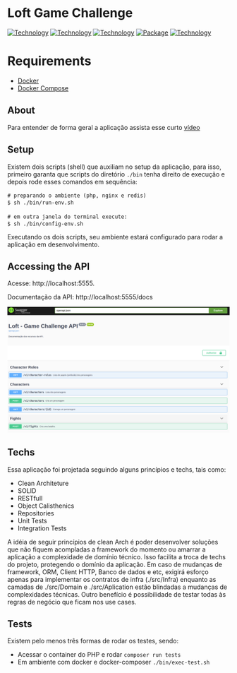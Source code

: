 # Loft Game Challenge

[![Technology][php-image]][php-url]
[![Technology][lumen-image]][lumen-url]
[![Technology][redis-image]][redis-url]
[![Package][swagger-image]][swagger-url]
[![Technology][docker-image]][docker-url]

[php-url]: https://www.php.net/
[php-image]: https://img.shields.io/badge/PHP-blue?style=for-the-badge&logo=PHP&logoColor=white

[lumen-url]: https://lumen.laravel.com
[lumen-image]: https://img.shields.io/badge/Lumen-red?style=for-the-badge&logo=Laravel&logoColor=black

[nestjs-url]: https://nestjs.com
[nestjs-image]: https://img.shields.io/badge/nestjs-black?style=for-the-badge&logo=NestJS&logoColor=red

[swagger-url]: https://swagger.io/
[swagger-image]: https://img.shields.io/badge/Swagger-green?style=for-the-badge&logo=Swagger&logoColor=black

[docker-url]: https://www.docker.com/
[docker-image]: https://img.shields.io/badge/Docker-blue?style=for-the-badge&logo=Docker&logoColor=white

[redis-url]: https://redis.io/
[redis-image]: https://img.shields.io/badge/Redis-red?style=for-the-badge&logo=Redis&logoColor=white

[amazon-sqs-url]: https://aws.amazon.com/pt/sqs
[amazon-sqs-image]: https://img.shields.io/badge/amazon.sqs-yellow?style=for-the-badge&logo=amazon&logoColor=black

[jest-url]: https://jestjs.io/pt-BR/
[jest-image]: https://img.shields.io/badge/jest-red?style=for-the-badge&logo=jest&logoColor=black


# Requirements
 - [Docker](https://www.docker.com/)
 - [Docker Compose](https://docs.docker.com/compose)

## About

Para entender de forma geral a aplicação assista esse curto [vídeo](https://www.loom.com/share/5ac503ba8dcc44fdaaed09f6ad83a6f8)

## Setup

Existem dois scripts (shell) que auxiliam no setup da aplicação, para isso, primeiro
garanta que scripts do diretório `./bin` tenha direito de execução e depois rode esses comandos em sequência:

```shell
# preparando o ambiente (php, nginx e redis)
$ sh ./bin/run-env.sh

# em outra janela do terminal execute:
$ sh ./bin/config-env.sh
```
Executando os dois scripts, seu ambiente estará configurado para rodar a aplicação em desenvolvimento.

## Accessing the API

Acesse: http://localhost:5555.

Documentação da API: http://localhost:5555/docs

![image info](./resources/img/swagger1.png)

## Techs

Essa aplicação foi projetada seguindo alguns princípios e techs, tais como:

- Clean Architeture
- SOLID
- RESTfull
- Object Calisthenics
- Repositories
- Unit Tests
- Integration Tests

A idéia de seguir princípios de clean Arch é poder desenvolver soluções que não fiquem acompladas a framework do momento ou amarrar a aplicação a complexidade de domínio técnico. Isso facilita a troca de techs do projeto, protegendo o domínio da aplicação. Em caso de mudanças de framework, ORM, Client HTTP, Banco de dados e etc, exigirá esforço apenas para implementar os contratos de infra (./src/Infra) enquanto as camadas de ./src/Domain e ./src/Aplication estão blindadas a mudanças de complexidades técnicas.
Outro benefício é possibilidade de testar todas às regras de negócio que ficam nos use cases.


## Tests

Existem pelo menos três formas de rodar os testes, sendo:

- Acessar o container do PHP e rodar `composer run tests`
- Em ambiente com docker e docker-composer `./bin/exec-test.sh`
